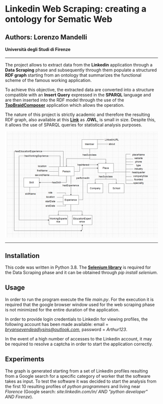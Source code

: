 # Linkedin Web Scraping: creating a ontology for Sematic Web 
## Authors: Lorenzo Mandelli
#### Università degli Studi di Firenze

---

The project allows to extract data from the __Linkedin__ application through a __Data Scraping__ phase and subsequently through them populate a structured __RDF graph__ starting from an ontology that summarizes the functional scheme of the famous working application.

To achieve this objective, the extracted data are converted into a structure compatible with an __Insert Query__ expressed in the __SPARQL__ language and are then inserted into the RDF model through the use of the [__TopBraidComposer__](https://www.topquadrant.com/products/topbraid-composer/ "TopBraidComposer") application which allows the operation.

The nature of this project is strictly academic and therefore the resulting RDF graph, also available at this [__Link__](http://lorenzomwebsite.altervista.org/DW/linkedin.owl "OWL file") as __.OWL__, is small in size. Despite this, it allows the use of SPARQL queries for statistical analysis purposes.

![Ontology Schema](images/OntSchema.png "Ontology schema")

---

## Installation

This code was written in Python 3.8. The [__Selenium library__](https://www.selenium.dev/ "Selenium library") is required for the Data Scraping phase and it can be obtained through *pip install selenium*.

## Usage

In order to run the program execute the file *main.py*. 
For the execution it is required that the google browser window used for the web scraping phase is not minimized for the entire duration of the application.

In order to provide login credentials to Linkedin for viewing profiles, the following account has been made available: email = *bryansevendeadlysins@outlook.com*, password = *Arthur123*.

In the event of a high number of accesses to the Linkedin account, it may be required to resolve a captcha in order to start the application correctly.

## Experiments

The graph is generated starting from a set of LinkedIn profiles resulting from a Google search for a specific category of worker that the software takes as input. To test the software it was decided to start the analysis from the first 10 resulting profiles of *python programmers* and living near *Florence* (Google search: *site:linkedin.com/in/ AND "python developer" AND Firenze*). 
